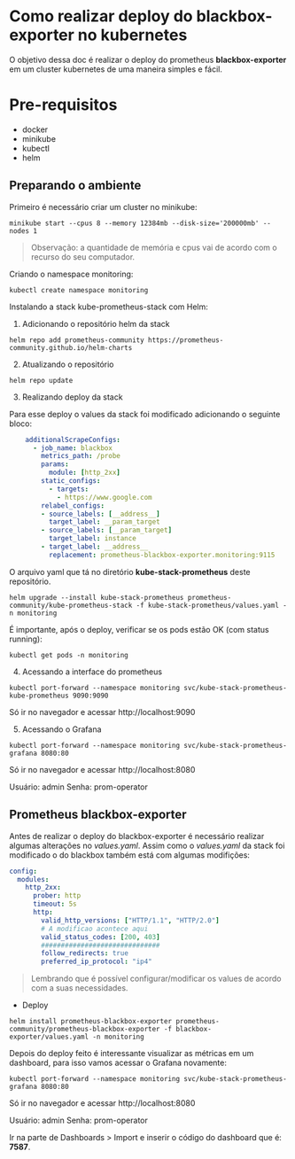 # Como realizar deploy do blackbox-exporter no kubernetes

O objetivo dessa doc é realizar o deploy do prometheus **blackbox-exporter** em um cluster kubernetes de uma maneira simples e fácil.

# Pre-requisitos

 - docker
 - minikube
 - kubectl
 - helm

## Preparando o ambiente

Primeiro é necessário criar um cluster no minikube:

`minikube start --cpus 8 --memory 12384mb --disk-size='200000mb' --nodes 1`

> Observação: a quantidade de memória e cpus vai de acordo com o recurso
> do seu computador.

Criando o namespace monitoring:

`kubectl create namespace monitoring`

Instalando a stack kube-prometheus-stack com Helm:

 1. Adicionando o repositório helm da stack

```console
helm repo add prometheus-community https://prometheus-community.github.io/helm-charts
```

 2. Atualizando o repositório

`helm repo update`

 3. Realizando deploy da stack

Para esse deploy o values da stack foi modificado adicionando o seguinte bloco:

```yaml
    additionalScrapeConfigs:
      - job_name: blackbox
        metrics_path: /probe
        params:
          module: [http_2xx]
        static_configs:
          - targets:
            - https://www.google.com
        relabel_configs:
        - source_labels: [__address__]
          target_label: __param_target
        - source_labels: [__param_target]
          target_label: instance
        - target_label: __address__
          replacement: prometheus-blackbox-exporter.monitoring:9115
```
O arquivo yaml que tá no diretório **kube-stack-prometheus** deste repositório.
```
helm upgrade --install kube-stack-prometheus prometheus-community/kube-prometheus-stack -f kube-stack-prometheus/values.yaml -n monitoring
```
É importante, após o deploy, verificar se os pods estão OK (com status running):

`kubectl get pods -n monitoring`

 4. Acessando a interface do prometheus
```
kubectl port-forward --namespace monitoring svc/kube-stack-prometheus-kube-prometheus 9090:9090
```
Só ir no navegador e acessar http://localhost:9090
 
 5. Acessando o Grafana
```
kubectl port-forward --namespace monitoring svc/kube-stack-prometheus-grafana 8080:80
```
Só ir no navegador e acessar http://localhost:8080

Usuário: admin
Senha: prom-operator

## Prometheus blackbox-exporter

Antes de realizar o deploy do blackbox-exporter é necessário realizar algumas alterações no *values.yaml*. Assim como o *values.yaml* da stack foi modificado o do blackbox também está com algumas modifições:

```yaml
config:
  modules:
    http_2xx:
      prober: http
      timeout: 5s
      http:
        valid_http_versions: ["HTTP/1.1", "HTTP/2.0"]
        # A modificao acontece aqui
        valid_status_codes: [200, 403]
        ##############################
        follow_redirects: true
        preferred_ip_protocol: "ip4"
```

> Lembrando que é possível configurar/modificar os values de acordo com a suas necessidades.

 - Deploy
```console
helm install prometheus-blackbox-exporter prometheus-community/prometheus-blackbox-exporter -f blackbox-exporter/values.yaml -n monitoring
```

Depois do deploy feito é interessante visualizar as métricas em um dashboard, para isso vamos acessar o Grafana novamente:
```
kubectl port-forward --namespace monitoring svc/kube-stack-prometheus-grafana 8080:80
```
Só ir no navegador e acessar http://localhost:8080

Usuário: admin
Senha: prom-operator

Ir na parte de Dashboards > Import e inserir o código do dashboard que é: **7587**.